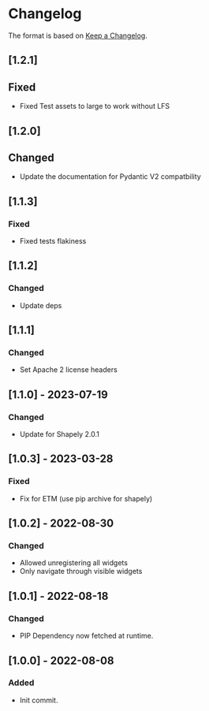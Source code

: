 # Changelog

The format is based on [Keep a Changelog](https://keepachangelog.com/en/1.0.0/).

## [1.2.1]
## Fixed
- Fixed Test assets to large to work without LFS

## [1.2.0]
## Changed
- Update the documentation for Pydantic V2 compatbility

## [1.1.3]
### Fixed
- Fixed tests flakiness

## [1.1.2]
### Changed
- Update deps

## [1.1.1]
### Changed
- Set Apache 2 license headers

## [1.1.0] - 2023-07-19
### Changed
- Update for Shapely 2.0.1

## [1.0.3] - 2023-03-28
### Fixed
- Fix for ETM (use pip archive for shapely)

## [1.0.2] - 2022-08-30
### Changed
- Allowed unregistering all widgets
- Only navigate through visible widgets

## [1.0.1] - 2022-08-18
### Changed
- PIP Dependency now fetched at runtime.

## [1.0.0] - 2022-08-08
### Added
- Init commit.
